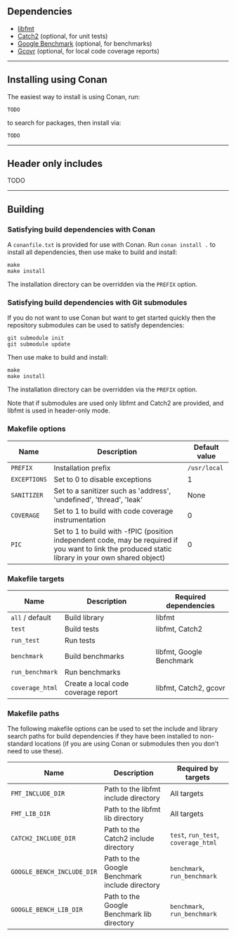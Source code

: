 ## Dependencies

* [libfmt](https://github.com/fmtlib/fmt)
* [Catch2](https://github.com/catchorg/Catch2) (optional, for unit tests)
* [Google Benchmark](https://github.com/google/benchmark) (optional, for benchmarks)
* [Gcovr](https://github.com/gcovr/gcovr) (optional, for local code coverage reports)

---

## Installing using Conan

The easiest way to install is using Conan, run:

```
TODO
```

to search for packages, then install via:

```
TODO
```

---

## Header only includes

TODO

---

## Building

### Satisfying build dependencies with Conan

A `conanfile.txt` is provided for use with Conan. Run `conan install .` to
install all dependencies, then use make to build and install:

```
make
make install
```

The installation directory can be overridden via the `PREFIX` option.

### Satisfying build dependencies with Git submodules

If you do not want to use Conan but want to get started quickly then
the repository submodules can be used to satisfy dependencies:

```
git submodule init
git submodule update
```

Then use make to build and install:

```
make
make install
```

The installation directory can be overridden via the `PREFIX` option.

Note that if submodules are used only libfmt and Catch2 are provided, and libfmt is used in header-only mode.

### Makefile options

Name                       | Description                    | Default value
---------------------------|--------------------------------|--------------
`PREFIX`                   | Installation prefix            | `/usr/local`
`EXCEPTIONS`               | Set to 0 to disable exceptions | 1
`SANITIZER`                | Set to a sanitizer such as 'address', 'undefined', 'thread', 'leak' | None
`COVERAGE`                 | Set to 1 to build with code coverage instrumentation | 0
`PIC`                      | Set to 1 to build with -fPIC (position independent code, may be required if you want to link the produced static library in your own shared object) | 0

### Makefile targets

Name                     | Description         | Required dependencies
-------------------------|---------------------|------------------
`all` / default          | Build library       | libfmt
`test`                   | Build tests         | libfmt, Catch2
`run_test`               | Run tests           |
`benchmark`              | Build benchmarks    | libfmt, Google Benchmark
`run_benchmark`          | Run benchmarks      |
`coverage_html`          | Create a local code coverage report | libfmt, Catch2, gcovr

### Makefile paths

The following makefile options can be used to set the include and library
search paths for build dependencies if they have been installed to non-standard
locations (if you are using Conan or submodules then you don't need to use
these).

Name                       | Description | Required by targets
---------------------------|-------------|--------------------
`FMT_INCLUDE_DIR`          | Path to the libfmt include directory | All targets
`FMT_LIB_DIR`              | Path to the libfmt lib directory | All targets
`CATCH2_INCLUDE_DIR`       | Path to the Catch2 include directory | `test`, `run_test`, `coverage_html`
`GOOGLE_BENCH_INCLUDE_DIR` | Path to the Google Benchmark include directory | `benchmark`, `run_benchmark`
`GOOGLE_BENCH_LIB_DIR`     | Path to the Google Benchmark lib directory | `benchmark`, `run_benchmark`

